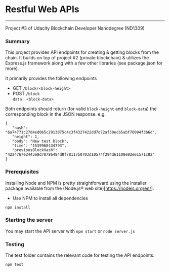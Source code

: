 # Restful Web APIs
------------------
Project #3 of Udacity Blockchain Developer Nanodegree (ND1309)


### Summary

This project provides API endpoints for creating & getting blocks from the chain. It builds on top of project #2 (private blockchain) & utilizes the Express.js framework along with a few other libraries (see package.json for more).

It primarily provides the following endpoints

- GET `/block/<block-height>`
- POST `/block`  
    `data: <block-data>`

Both endpoints should return (for valid `block-height` and `block-data`) the corresponding block in the JSON response.
e.g.
```
{
   "hash": "6a74771c27d4ed065c2913075c4c3f4327422dd7d72af30ecb5abf76094f3b6d",
   "height": 1,
   "body": "New test block",
   "time": "1539968434793",
   "previousBlockHash": "4224767e2443e8d78786484d8f78117b0703d10574f294d61108e92e61571c82"
}
```

### Prerequisites

Installing Node and NPM is pretty straightforward using the installer package available from the (Node.js® web site)[https://nodejs.org/en/].

- Use NPM to install all dependencies
```
npm install
```


### Starting the server

You may start the API server with `npm start` or `node server.js`


### Testing

The test folder contains the relevant code for testing the API endpoints.
```
npm test
```